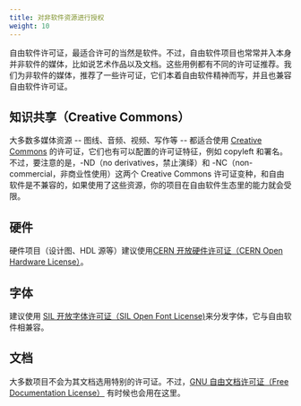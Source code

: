 ```yaml
---
title: 对非软件资源进行授权
weight: 10
---
```


自由软件许可证，最适合许可的当然是软件。不过，自由软件项目也常常并入本身并非软件的媒体，比如说艺术作品以及文档。这些用例都有不同的许可证推荐。我们为非软件的媒体，推荐了一些许可证，它们本着自由软件精神而写，并且也兼容自由软件许可证。

## 知识共享（Creative Commons）

大多数多媒体资源 -- 图线、音频、视频、写作等 -- 都适合使用 [Creative Commons][0] 的许可证，它们也有可以配置的许可证特征，例如 copyleft 和署名。不过，要注意的是，-ND（no derivatives，禁止演绎）和 -NC（non-commercial，非商业性使用）这两个 Creative Commons 许可证变种，和自由软件是不兼容的，如果使用了这些资源，你的项目在自由软件生态里的能力就会受限。

[0]: https://creativecommons.org/

## 硬件

硬件项目（设计图、HDL 源等）建议使用<a href="https://cern-ohl.web.cern.ch/home" class="non-free" title="本链接指向非自由网站">CERN 开放硬件许可证（CERN Open Hardware License）</a>。

## 字体

建议使用 <a href="https://scripts.sil.org/cms/scripts/page.php?site_id=nrsi&id=OFL" class="non-free" title="本链接指向非自由网站">SIL 开放字体许可证（SIL Open Font License)</a>来分发字体，它与自由软件相兼容。

## 文档

大多数项目不会为其文档选用特别的许可证。不过，[GNU 自由文档许可证（Free Documentation License）][fdl] 有时候也会用在这里。

[fdl]: https://www.gnu.org/licenses/fdl-1.3.html
